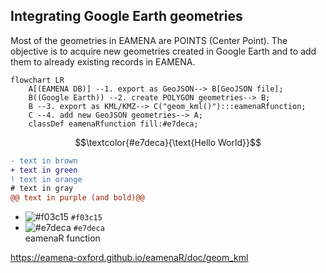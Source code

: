 ## Integrating Google Earth geometries

Most of the geometries in EAMENA are POINTS (Center Point). The objective is to acquire new geometries created in Google Earth and to add them to already existing records in EAMENA.

```mermaid
flowchart LR
    A[(EAMENA DB)] --1. export as GeoJSON--> B[GeoJSON file];
    B((Google Earth)) --2. create POLYGON geometries--> B;
    B --3. export as KML/KMZ--> C("geom_kml()"):::eamenaRfunction;
    C --4. add new GeoJSON geometries--> A;
    classDef eamenaRfunction fill:#e7deca;
```

$$\textcolor{#e7deca}{\text{Hello World}}$$


```diff
- text in brown
+ text in green
! text in orange
# text in gray
@@ text in purple (and bold)@@
```





- ![#f03c15](https://via.placeholder.com/15/f03c15/f03c15.png) `#f03c15`  
- ![#e7deca](https://via.placeholder.com/15/f03c15/e7deca.png) `#e7deca`  
<span style="color:'#e7deca'">eamenaR function</span>

https://eamena-oxford.github.io/eamenaR/doc/geom_kml